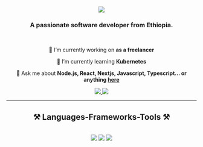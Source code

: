 
<h1 align="center">
    <img src="https://readme-typing-svg.herokuapp.com/?font=Righteous&size=35&center=true&vCenter=true&width=500&height=70&duration=4000&lines=Hi+There!+👋;+I'm+Alula+Mekonen!;" />
</h1>

<h3 align="center">A passionate software developer from Ethiopia.</h3>

<br/>

<div align="center">
 
 🔭 I’m currently working on **as a freelancer**
 
 🌱 I’m currently learning **Kubernetes**

💬 Ask me about **Node.js, React, Nextjs, Javascript, Typescript... or anything [here](https://github.com/alulamoke/alulamoke/issues)**

 </div>
 
<div align="center"> 
  <a href="mailto:alulamoke09@gmail.com" target="_blank">
    <img src="https://img.shields.io/badge/Gmail-333333?style=for-the-badge&logo=gmail&logoColor=red" />
  </a>
  <a href="https://www.linkedin.com/in/alula-mekonen-3a26aa186/" target="_blank">
    <img src="https://img.shields.io/badge/LinkedIn-0077B5?style=for-the-badge&logo=linkedin&logoColor=white" target="_blank" />
  </a>
</div>

 <hr/>
 
<h2 align="center">⚒️ Languages-Frameworks-Tools ⚒️</h2>
<br/>
<div align="center">
    <img src="https://skillicons.dev/icons?i=html,css,javascript,typescript,nodejs,python" />
    <img src="https://skillicons.dev/icons?i=react,redux,nextjs,tailwind,express,flutter,electron,mongodb,mysql,firebase" />
    <img src="https://skillicons.dev/icons?i=git,github,vscode,figma,docker" /><br>
</div>

<br/>
